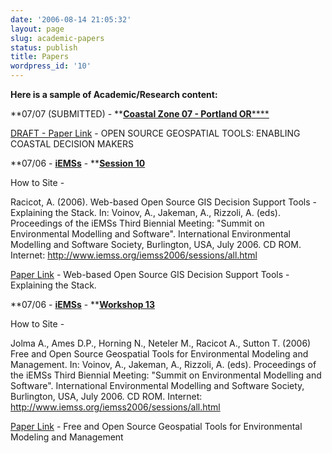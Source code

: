 ```yaml
---
date: '2006-08-14 21:05:32'
layout: page
slug: academic-papers
status: publish
title: Papers
wordpress_id: '10'
---
```


**Here is a sample of Academic/Research content:**

**07/07 (SUBMITTED) - **[**Coastal Zone 07 - Portland OR**](http://www.csc.noaa.gov/cz/index.html)[****](http://www.iemss.org/iemss2006/sessions/s10.html)

[DRAFT - Paper Link](http://www.reprojected.com/presentations/Papers/CZ07/cz07_aaron_racicot.pdf) - OPEN SOURCE GEOSPATIAL TOOLS: ENABLING COASTAL DECISION MAKERS

**07/06 - **[**iEMSs**](http://www.iemss.org/iemss2006/index.html)** - **[**Session 10**](http://www.iemss.org/iemss2006/sessions/s10.html)

How to Site -




Racicot, A. (2006). Web-based Open Source GIS Decision Support Tools - Explaining the Stack. In: Voinov, A., Jakeman, A., Rizzoli, A. (eds). Proceedings of the iEMSs Third Biennial Meeting: "Summit on Environmental Modelling and Software". International Environmental Modelling and Software Society, Burlington, USA, July 2006. CD ROM. Internet: http://www.iemss.org/iemss2006/sessions/all.html

[Paper Link](http://www.reprojected.com/presentations/Papers/iEMSs_2006/199_Racicot_1.pdf) - Web-based Open Source GIS Decision Support Tools - Explaining the Stack.

**07/06 - **[**iEMSs**](http://www.iemss.org/iemss2006/index.html)** - **[**Workshop 13**](http://www.iemss.org/iemss2006/sessions/w13.html)

How to Site -




Jolma A., Ames D.P., Horning N., Neteler M., Racicot A., Sutton T. (2006) Free and Open Source Geospatial Tools for Environmental Modeling and Management. In: Voinov, A., Jakeman, A., Rizzoli, A. (eds). Proceedings of the iEMSs Third Biennial Meeting: "Summit on Environmental Modelling and Software". International Environmental Modelling and Software Society, Burlington, USA, July 2006. CD ROM. Internet: http://www.iemss.org/iemss2006/sessions/all.html

[Paper Link](http://www.reprojected.com/presentations/Papers/iEMSs_2006/pp.pdf) - Free and Open Source Geospatial Tools for Environmental Modeling and Management

